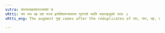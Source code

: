 ```yaml
---
sutra: जपजभदहदशभञ्जपशां च
vRtti: जप जभ दह दश भञ्ज इत्येतेषामभ्यासस्य नुगागमो भवति यङ्यङ्लुकोः परतः ॥
vRtti_eng: The augment नुक् comes after the reduplicates of जप, जभ, दह, दश, भञ्ज, and पश in the Intensive (with or without यङ्) ॥

---
```

